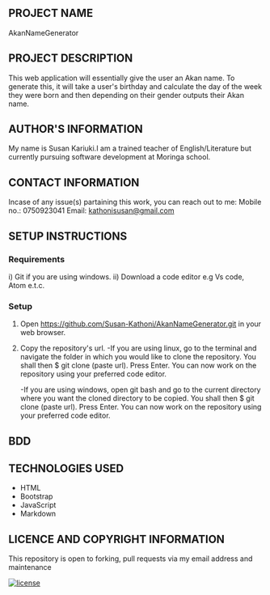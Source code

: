 ## PROJECT NAME
AkanNameGenerator

## PROJECT DESCRIPTION
This web application will essentially give the user an Akan name. To generate this, it will take a user's birthday and calculate the day of the week they were born and then depending on their gender outputs their Akan name.

## AUTHOR'S INFORMATION
My name is Susan Kariuki.I am a trained teacher of English/Literature but currently pursuing software development at Moringa school. 

## CONTACT INFORMATION
Incase of any issue(s) partaining this work, you can reach out to me:
Mobile no.: 0750923041
Email: kathonisusan@gmail.com

## SETUP INSTRUCTIONS
### Requirements
i) Git if you are using windows.
ii) Download a code editor e.g Vs code, Atom e.t.c.
### Setup
1. Open https://github.com/Susan-Kathoni/AkanNameGenerator.git in your web browser.
2. Copy the repository's url.
   -If you are using linux, go to the terminal and navigate the folder in which you would like to clone the repository. You shall then $ git clone (paste url). Press Enter. You can now work on the repository using your preferred code editor.

   -If you are using windows, open git bash and go to the current directory where you want the cloned directory to be copied. You shall then $ git clone (paste url). Press Enter. You can now work on the repository using your preferred code editor.

## BDD


## TECHNOLOGIES USED
- HTML
- Bootstrap
- JavaScript
- Markdown

## LICENCE AND COPYRIGHT INFORMATION     
This repository is open to forking, pull requests via my email address and maintenance       
          

[![license](https://img.shields.io/github/license/DAVFoundation/captain-n3m0.svg?style=flat-square)](https://github.com/DAVFoundation/captain-n3m0/blob/master/LICENSE)